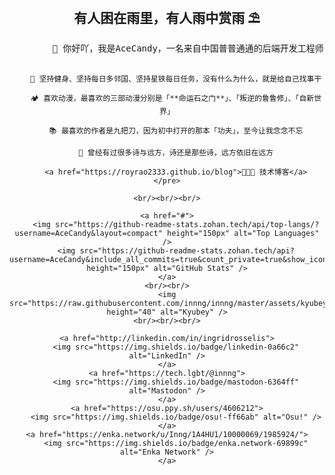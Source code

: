 <div align="center">
    <h2>有人困在雨里，有人雨中赏雨 ⛱</h2>
    <pre>
        🙍 你好吖，我是AceCandy，一名来自中国普普通通的后端开发工程师
        
        🐌 坚持健身、坚持每日多邻国、坚持星铁每日任务，没有什么为什么，就是给自己找事干
        
        🏕️ 喜欢动漫，最喜欢的三部动漫分别是「**命运石之门**」、「叛逆的鲁鲁修」、「自新世界」
        
        📚 最喜欢的作者是九把刀，因为初中打开的那本「功夫」，至今让我念念不忘
        
        🌋 曾经有过很多诗与远方，诗还是那些诗，远方依旧在远方
        
        <a href="https://royrao2333.github.io/blog">🧑🏻‍💻 技术博客</a>
    </pre>
    
    <br/><br/><br/>
    
    <a href="#">
        <img src="https://github-readme-stats.zohan.tech/api/top-langs/?username=AceCandy&layout=compact" height="150px" alt="Top Languages" />
        <img src="https://github-readme-stats.zohan.tech/api?username=AceCandy&include_all_commits=true&count_private=true&show_icons=true&theme=buefy" height="150px" alt="GitHub Stats" />
    </a>
    <br/><br/>
    <img src="https://raw.githubusercontent.com/innng/innng/master/assets/kyubey.gif" height="40" alt="Kyubey" />
    <br/><br/><br/>
        
    <a href="http://linkedin.com/in/ingridrosselis">
        <img src="https://img.shields.io/badge/linkedin-0a66c2" alt="LinkedIn" />
    </a>
    <a href="https://tech.lgbt/@innng">
        <img src="https://img.shields.io/badge/mastodon-6364ff" alt="Mastodon" />
    </a>
    <a href="https://osu.ppy.sh/users/4606212">
        <img src="https://img.shields.io/badge/osu!-ff66ab" alt="Osu!" />
    </a>
    <a href="https://enka.network/u/Inng/1A4HU1/10000069/1985924/">
        <img src="https://img.shields.io/badge/enka.network-69899c" alt="Enka Network" />
    </a>
</div>
